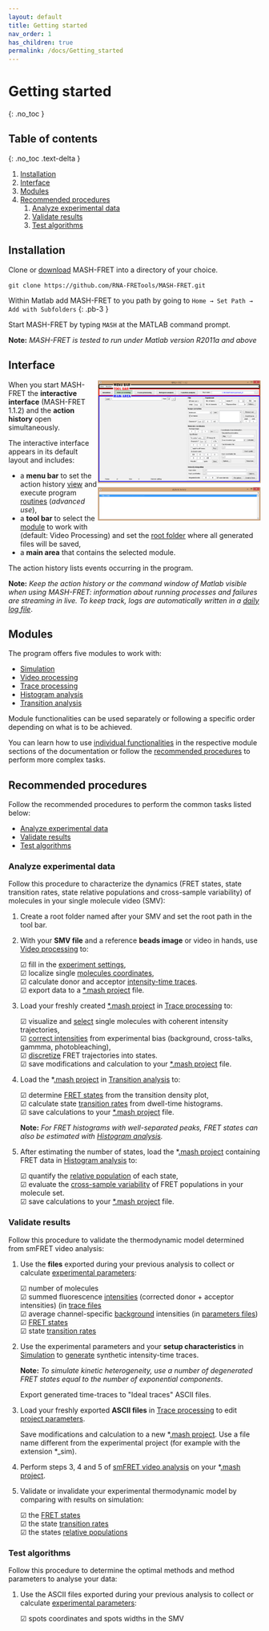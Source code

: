 ```yaml
---
layout: default
title: Getting started
nav_order: 1
has_children: true
permalink: /docs/Getting_started
---
```

# Getting started
{: .no_toc }

## Table of contents
{: .no_toc .text-delta }

<!-- Automatically generated links in TOC does not allow the "return" function
I'd rather use hand-made TOC until we find a better solution
1. TOC
{:toc}
-->

1. [Installation](Getting_started.html#installation)
1. [Interface](Getting_started.html#interface)
1. [Modules](Getting_started.html#modules)
1. [Recommended procedures](Getting_started.html#recommended-procedures)
   1. [Analyze experimental data](Getting_started.html#analyze-experimental-data)
   1. [Validate results](Getting_started.html#validate-results)
   1. [Test algorithms](Getting_started.html#test-algorithms)


## Installation
Clone or [download](https://github.com/RNA-FRETools/MASH-FRET/archive/master.zip) MASH-FRET into a directory of your choice.
```
git clone https://github.com/RNA-FRETools/MASH-FRET.git
```

Within Matlab add MASH-FRET to you path by going to `Home → Set Path → Add with Subfolders`
{: .pb-3 }

Start MASH-FRET by typing `MASH` at the MATLAB command prompt.

**Note:** *MASH-FRET is tested to run under Matlab version R2011a and above*

## Interface

<a href="../assets/images/GUI.png"><img src="../assets/images/GUI.png" width="325" style="float:right; margin-bottom:10px"/></a>

When you start MASH-FRET the **interactive interface** (MASH-FRET 1.1.2) and the **action history** open simultaneously.

The interactive interface appears in its default layout and includes:
* a **menu bar** to set the action history <u>view</u> and execute program <u>routines</u> (*advanced use*),
* a **tool bar** to select the <u>module</u> to work with (default: Video Processing) and set the <u>root folder</u> where all generated files will be saved,
* a **main area** that contains the selected module.

The action history lists events occurring in the program.

**Note:** *Keep the action history or the command window of Matlab visible when using MASH-FRET: information about running processes and failures are streaming in live.
To keep track, logs are automatically written in a [daily log file](../output-files/log-daily-logs.html)*.


## Modules

The program offers five modules to work with:

- [Simulation](simulation)
- [Video processing](video-processing)
- [Trace processing](trace-processing)
- [Histogram analysis](histogram-analysis)
- [Transition analysis](transition-analysis)

Module functionalities can be used separately or following a specific order depending on what is to be achieved.

You can learn how to use <u>individual functionalities</u> in the respective module sections of the documentation or follow the <u>recommended procedures</u> to perform more complex tasks.

## Recommended procedures

Follow the recommended procedures to perform the common tasks listed below:

* [Analyze experimental data](Getting_started.html#analyze-experimental-data)
* [Validate results](Getting_started.html#validate-results)
* [Test algorithms](Getting_started.html#test-algorithms)

### Analyze experimental data

Follow this procedure to characterize the dynamics (FRET states, state transition rates, state relative populations and cross-sample variability) of molecules in your single molecule video (SMV):

1. Create a root folder named after your SMV and set the root path in the tool bar.

1. With your **SMV file** and a reference **beads image** or video in hands, use [Video processing](docs/video-processing/video-processing.html) to:  
     
   &#9745; fill in the <u>experiment settings</u>,  
   &#9745; localize single <u>molecules coordinates</u>,  
   &#9745; calculate donor and acceptor <u>intensity-time traces</u>.  
   &#9745; export data to a [*.mash project](output-files/mash-mash-project.html) file.

1. Load your freshly created [*.mash project](output-files/mash-mash-project.html) in [Trace processing](docs/trace-processing/trace-processing.html) to:  
     
   &#9745; visualize and <u>select</u> single molecules with coherent intensity trajectories,  
   &#9745; <u>correct intensities</u> from experimental bias (background, cross-talks, gammma, photobleaching),  
   &#9745; <u>discretize</u> FRET trajectories into states.  
   &#9745; save modifications and calculation to your [*.mash project](output-files/mash-mash-project.html) file.

1. Load the *[.mash project](output-files/mash-mash-project.html) in [Transition analysis](docs/transition-analysis/transition-analysis.html) to:  
     
   &#9745; determine <u>FRET states</u> from the transition density plot,  
   &#9745; calculate state <u>transition rates</u> from dwell-time histograms.  
   &#9745; save calculations to your [*.mash project](output-files/mash-mash-project.html) file.  
     
   **Note:** *For FRET histograms with well-separated peaks, FRET states can also be estimated with [Histogram analysis](docs/histogram-analysis/histogram-analysis.html).*

1. After estimating the number of states, load the *[.mash project](output-files/mash-mash-project.html)  containing FRET data in [Histogram analysis](histogram-analysis/histogram-analysis.html) to:  
     
   &#9745; quantify the <u>relative population</u> of each state,  
   &#9745; evaluate the <u>cross-sample variability</u> of FRET populations in your molecule set.  
   &#9745; save calculations to your [*.mash project](output-files/mash-mash-project.html) file.

### Validate results

Follow this procedure to validate the thermodynamic model determined from smFRET video analysis:

1. Use the **files** exported during your previous analysis to collect or calculate <u>experimental parameters</u>:  
     
   &#9745; number of molecules  
   &#9745; summed fluorescence <u>intensities</u> (corrected donor + acceptor intensities)  (in [trace files](output-files/txt-trace-processing-traces.html)  
   &#9745; average channel-specific <u>background</u> intensities  (in [parameters files](output-files/log-trace-processing-parameters.html))  
   &#9745; <u>FRET states</u>  
   &#9745; state <u>transition rates</u>  
   
1. Use the experimental parameters and your **setup characteristics** in [Simulation](docs/simulation/simulation.html) to <u>generate</u> synthetic intensity-time traces.  
      
	**Note:** *To simulate kinetic heterogeneity, use a number of degenerated FRET states equal to the number of exponential components*.
     
   Export generated time-traces to "Ideal traces" ASCII files.
   
1. Load your freshly exported **ASCII files** in [Trace processing](docs/trace-processing/trace-processing.html) to edit <u>project parameters</u>.  
     
   Save modifications and calculation to a new *[.mash project](output-files/mash-mash-project.html). Use a file name different from the experimental project (for example with the extension *_sim).

1. Perform steps 3, 4 and 5 of [smFRET video analysis](Getting_starded.html#smfret-video-analysis) on your *[.mash project](output-files/mash-mash-project.html).

1. Validate or invalidate your experimental thermodynamic model by comparing with results on simulation:  
     
	&#9745; the <u>FRET states</u>  
	&#9745; the state <u>transition rates</u>  
    &#9745; the states <u>relative populations</u>  

### Test algorithms

Follow this procedure to determine the optimal methods and method parameters to analyse your data:

1. Use the ASCII files exported during your previous analysis to collect or calculate <u>experimental parameters</u>:  
     
   &#9745; spots coordinates and spots widths in the SMV  
